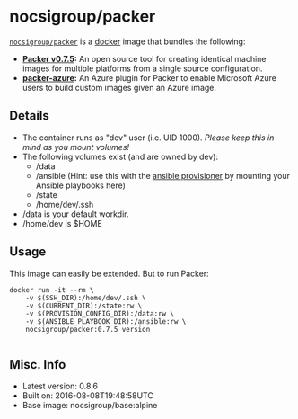 # nocsigroup/packer  

[`nocsigroup/packer`][1] is a [docker][2] image that bundles the following:  
* **[Packer v0.7.5][3]:** An open source tool for creating identical machine images for multiple platforms from a single source configuration.  
* **[packer-azure][4]:** An Azure plugin for Packer to enable Microsoft Azure users to build custom images given an Azure image.    

## Details
* The container runs as "dev" user (i.e. UID 1000). *Please keep this in mind as you mount volumes!* 
* The following volumes exist (and are owned by dev):  
  - /data
  - /ansible (Hint: use this with the [ansible provisioner][5] by mounting your Ansible playbooks here)
  - /state
  - /home/dev/.ssh
* /data is your default workdir.   
* /home/dev is $HOME  

## Usage 
This image can easily be extended.  But to run Packer:

````
docker run -it --rm \
	-v $(SSH_DIR):/home/dev/.ssh \
	-v $(CURRENT_DIR):/state:rw \
	-v $(PROVISION_CONFIG_DIR):/data:rw \
	-v $(ANSIBLE_PLAYBOOK_DIR):/ansible:rw \
	nocsigroup/packer:0.7.5 version   
		
````

## Misc. Info 
* Latest version: 0.8.6   
* Built on: 2016-08-08T19:48:58UTC  
* Base image: nocsigroup/base:alpine  


[1]: https://hub.docker.com/r/nocsigroup/packer/   
[2]: https://docker.com 
[3]: https://packer.io/  
[4]: https://github.com/MSOpenTech/packer-azure
[5]: https://packer.io/docs/provisioners/ansible-local.html

